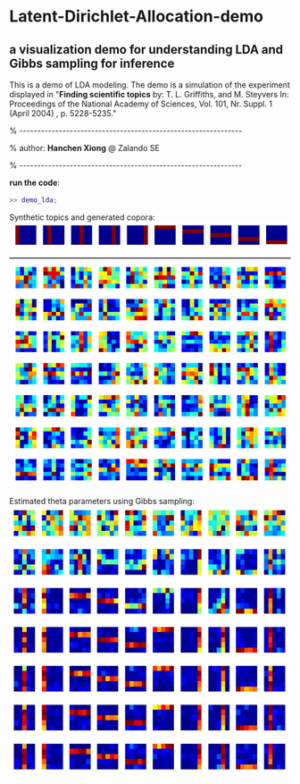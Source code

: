# Latent-Dirichlet-Allocation-demo
## a visualization demo for understanding LDA and Gibbs sampling for inference 
This is a demo of LDA modeling. The demo is a simulation of the experiment displayed in "**Finding scientific topics**  by: T. L. Griffiths, and M. Steyvers In: Proceedings of the National Academy of Sciences, Vol. 101, Nr. Suppl. 1 (April 2004) , p. 5228-5235."

% --------------------------------------------------------------

%   author: **Hanchen Xiong** @ Zalando SE 

% --------------------------------------------------------------

**run the code**: 
``` Matlab
>> demo_lda; 
```                    

Synthetic topics and generated copora: 
![alt text][copora]

[copora]: https://github.com/HanchenXiong/Latent-Dirichlet-Allocation-demo/blob/master/copora.png


Estimated theta parameters using Gibbs sampling: 
![alt text][theta]

[theta]: https://github.com/HanchenXiong/Latent-Dirichlet-Allocation-demo/blob/master/estimated_theta.jpeg
